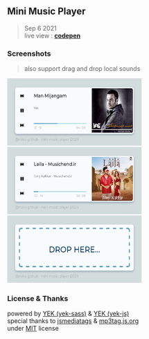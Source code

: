 ## Mini Music Player

> Sep 6 2021\
> live view : <a href="https://codepen.io/miko-github/full/gORYWeQ" target="_blank">**codepen**</a>

<!--
Hi there 👋,
if you like my `README.md`, don't worry, use them 🤗
i mean you can copy/paste them 😉
because i love ❤️ opensource, did you like it?
-->
<!-- [![Open Source Love][badge-open-source]][social-github] -->

### Screenshots

> also support drag and drop local sounds

<img src="./screenshots/screenshot-2.png" title="playing music - man mijangam (yas)" alt="mini-music-player - miko-github - 2021" width="310" height="155" />
<img src="./screenshots/screenshot-1.png" title="playing music - laila (tony kakkar)" alt="mini music player - mikoloism - 2021" width="310" height="155" />
<img src="./screenshots/screenshot-3.png" title="drag & drop support" alt="mini music player - mikoloism - 2021" width="310" height="155" />

### License & Thanks

powered by [YEK (yek-sass)](https://github.com/yek-org/yek-sass) & [YEK (yek-js)](https://github.com/yek-org/yek-js)\
special thanks to [jsmediatags](https://www.npmjs.com/package/jsmediatags) & [mp3tag.js.org](https://mp3tag.js.org)\
under [MIT](./LICENSE) license
